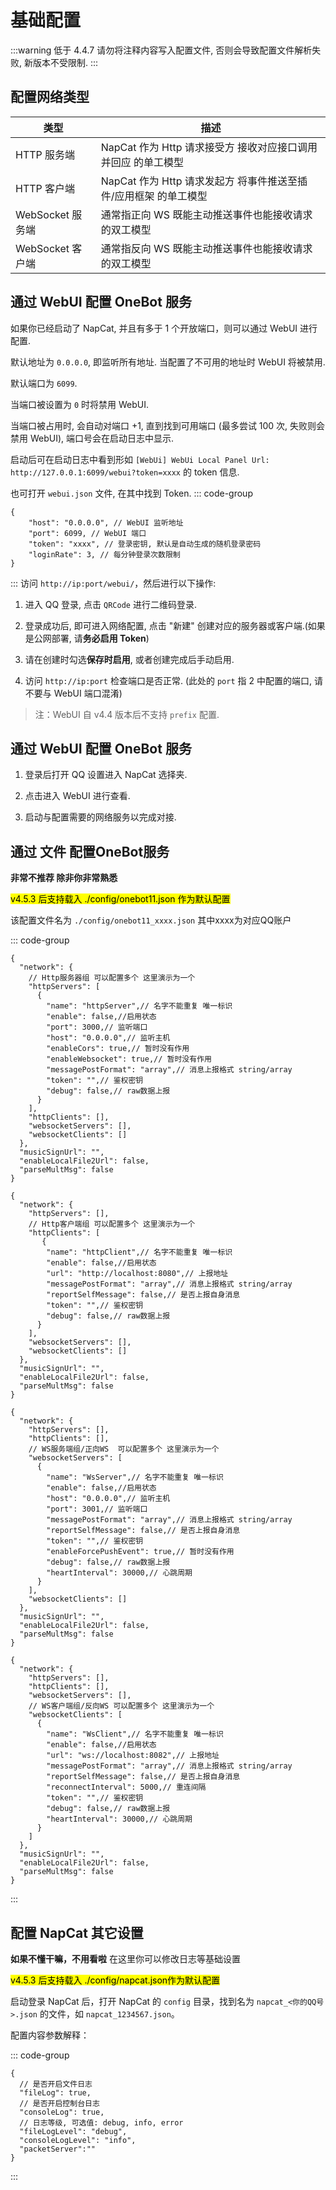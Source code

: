 # 基础配置

<!-- NapCat 的目录保存了配置文件、日志和缓存等信息。 -->

:::warning
低于 4.4.7 请勿将注释内容写入配置文件, 否则会导致配置文件解析失败, 新版本不受限制.
:::

## 配置网络类型 <Badge type="danger" text="必备知识" />

| 类型               | 描述                                                                 |
|--------------------|----------------------------------------------------------------------|
| HTTP 服务端         | NapCat 作为 Http 请求接受方 接收对应接口调用并回应 的单工模型          |
| HTTP 客户端         | NapCat 作为 Http 请求发起方 将事件推送至插件/应用框架 的单工模型       |
| WebSocket 服务端    | 通常指正向 WS 既能主动推送事件也能接收请求 的双工模型                |
| WebSocket 客户端    | 通常指反向 WS 既能主动推送事件也能接收请求 的双工模型                |

## 通过 WebUI 配置 OneBot 服务  <Badge type="tip" text="Shell Vesion" />

如果你已经启动了 NapCat, 并且有多于 1 个开放端口，则可以通过 WebUI 进行配置.

默认地址为 `0.0.0.0`, 即监听所有地址. 当配置了不可用的地址时 WebUI 将被禁用.

默认端口为 `6099`.

当端口被设置为 `0` 时将禁用 WebUI.

当端口被占用时, 会自动对端口 +1, 直到找到可用端口 (最多尝试 100 次, 失败则会禁用 WebUI), 端口号会在启动日志中显示.

启动后可在启动日志中看到形如 `[WebUi] WebUi Local Panel Url: http://127.0.0.1:6099/webui?token=xxxx` 的 token 信息.

也可打开 `webui.json` 文件, 在其中找到 Token.
::: code-group
```json5 [webui.json]
{
    "host": "0.0.0.0", // WebUI 监听地址
    "port": 6099, // WebUI 端口
    "token": "xxxx", // 登录密钥, 默认是自动生成的随机登录密码
    "loginRate": 3, // 每分钟登录次数限制
}
```
:::
访问 `http://ip:port/webui/`，然后进行以下操作:

1. 进入 QQ 登录, 点击 `QRCode` 进行二维码登录.

2. 登录成功后, 即可进入网络配置, 点击 "新建" 创建对应的服务器或客户端.(如果是公网部署, 请**务必启用 Token**)

3. 请在创建时勾选**保存时启用**, 或者创建完成后手动启用.

4. 访问 `http://ip:port` 检查端口是否正常. (此处的 `port` 指 2 中配置的端口, 请不要与 WebUI 端口混淆)


> 注：WebUI 自 v4.4 版本后不支持 `prefix` 配置.

## 通过 WebUI 配置 OneBot 服务  <Badge type="tip" text="Framework Vesion" />

1. 登录后打开 QQ 设置进入 NapCat 选择夹.
 
2. 点击进入 WebUI 进行查看.

3. 启动与配置需要的网络服务以完成对接.

## 通过 文件 配置OneBot服务 <Badge type="tip" text="Any Vesion" />

**非常不推荐 除非你非常熟悉**

<mark>v4.5.3 后支持载入 ./config/onebot11.json 作为默认配置</mark>

该配置文件名为 ``` ./config/onebot11_xxxx.json ``` 其中xxxx为对应QQ账户

::: code-group

```json5 [HTTP服务端]
{
  "network": {
    // Http服务器组 可以配置多个 这里演示为一个
    "httpServers": [
      {
        "name": "httpServer",// 名字不能重复 唯一标识
        "enable": false,//启用状态
        "port": 3000,// 监听端口
        "host": "0.0.0.0",// 监听主机
        "enableCors": true,// 暂时没有作用
        "enableWebsocket": true,// 暂时没有作用
        "messagePostFormat": "array",// 消息上报格式 string/array
        "token": "",// 鉴权密钥
        "debug": false,// raw数据上报
      }
    ],
    "httpClients": [],
    "websocketServers": [],
    "websocketClients": []
  },
  "musicSignUrl": "",
  "enableLocalFile2Url": false,
  "parseMultMsg": false
}
```

```json5 [HTTP客户端]
{
  "network": {
    "httpServers": [],
    // Http客户端组 可以配置多个 这里演示为一个
    "httpClients": [
       {
        "name": "httpClient",// 名字不能重复 唯一标识
        "enable": false,//启用状态
        "url": "http://localhost:8080",// 上报地址
        "messagePostFormat": "array",// 消息上报格式 string/array
        "reportSelfMessage": false,// 是否上报自身消息
        "token": "",// 鉴权密钥
        "debug": false,// raw数据上报
      }
    ],
    "websocketServers": [],
    "websocketClients": []
  },
  "musicSignUrl": "",
  "enableLocalFile2Url": false,
  "parseMultMsg": false
}
```

```json5 [WS服务端]
{
  "network": {
    "httpServers": [],
    "httpClients": [],
    // WS服务端组/正向WS  可以配置多个 这里演示为一个
    "websocketServers": [
      {
        "name": "WsServer",// 名字不能重复 唯一标识
        "enable": false,//启用状态
        "host": "0.0.0.0",// 监听主机
        "port": 3001,// 监听端口
        "messagePostFormat": "array",// 消息上报格式 string/array
        "reportSelfMessage": false,// 是否上报自身消息
        "token": "",// 鉴权密钥
        "enableForcePushEvent": true,// 暂时没有作用
        "debug": false,// raw数据上报
        "heartInterval": 30000,// 心跳周期
      }
    ],
    "websocketClients": []
  },
  "musicSignUrl": "",
  "enableLocalFile2Url": false,
  "parseMultMsg": false
}
```
```json5 [WS客户端]
{
  "network": {
    "httpServers": [],
    "httpClients": [],
    "websocketServers": [],
    // WS客户端组/反向WS 可以配置多个 这里演示为一个
    "websocketClients": [
      {
        "name": "WsClient",// 名字不能重复 唯一标识
        "enable": false,//启用状态
        "url": "ws://localhost:8082",// 上报地址
        "messagePostFormat": "array",// 消息上报格式 string/array
        "reportSelfMessage": false,// 是否上报自身消息
        "reconnectInterval": 5000,// 重连间隔
        "token": "",// 鉴权密钥
        "debug": false,// raw数据上报
        "heartInterval": 30000,// 心跳周期
      }
    ]
  },
  "musicSignUrl": "",
  "enableLocalFile2Url": false,
  "parseMultMsg": false
}
```
:::
## 配置 NapCat 其它设置

**如果不懂干嘛，不用看啦** 在这里你可以修改日志等基础设置

<mark>v4.5.3 后支持载入 ./config/napcat.json作为默认配置</mark>

启动登录 NapCat 后，打开 NapCat 的 `config` 目录，找到名为 `napcat_<你的QQ号>.json` 的文件，如 `napcat_1234567.json`。

配置内容参数解释：

::: code-group
```json5 [napcat_xxxx.json]
{
  // 是否开启文件日志
  "fileLog": true,
  // 是否开启控制台日志
  "consoleLog": true,
  // 日志等级, 可选值: debug, info, error
  "fileLogLevel": "debug",
  "consoleLogLevel": "info",
  "packetServer":""
}
```

:::
